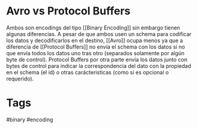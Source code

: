# Avro vs Protocol Buffers
Ambos son encodings del tipo [[Binary Encoding]] sin embargo tienen algunas diferencias.
A pesar de que ambos usen un schema para codificar los datos y decodificarlos en el destino, [[Avro]] ocupa menos ya que a diferencia de [[Protocol Buffers]] no envía el schema con los datos si no que envía todos los datos uno tras otro (separados solamente por algún byte de control). Protocol Buffers por otra parte envía los datos junto con bytes de control para indicar la correspondencia del dato con la propiedad en el schema (el id) o otras carácteristicas (como si es opcional o requerido).

# Tags
#binary #encoding 